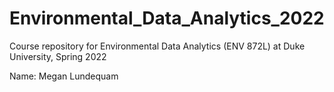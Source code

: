 # Environmental_Data_Analytics_2022

Course repository for Environmental Data Analytics (ENV 872L) at Duke University, Spring 2022

Name: Megan Lundequam
